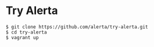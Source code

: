 Try Alerta
==========

```
$ git clone https://github.com/alerta/try-alerta.git
$ cd try-alerta
$ vagrant up

```

